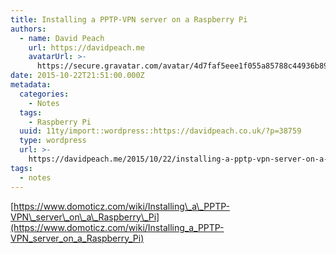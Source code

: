```yaml
---
title: Installing a PPTP-VPN server on a Raspberry Pi
authors:
  - name: David Peach
    url: https://davidpeach.me
    avatarUrl: >-
      https://secure.gravatar.com/avatar/4d7faf5eee1f055a85788c44936b8995eaab6dfb004e7854ec747ccb272e91ee?s=96&d=mm&r=g
date: 2015-10-22T21:51:00.000Z
metadata:
  categories:
    - Notes
  tags:
    - Raspberry Pi
  uuid: 11ty/import::wordpress::https://davidpeach.co.uk/?p=38759
  type: wordpress
  url: >-
    https://davidpeach.me/2015/10/22/installing-a-pptp-vpn-server-on-a-raspberry-pi/
tags:
  - notes
---
```

[https://www.domoticz.com/wiki/Installing\_a\_PPTP-VPN\_server\_on\_a\_Raspberry\_Pi](https://www.domoticz.com/wiki/Installing_a_PPTP-VPN_server_on_a_Raspberry_Pi)